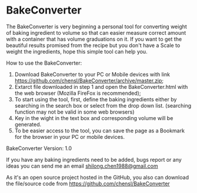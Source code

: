 BakeConverter
=============

The BakeConverter is very beginning a personal tool for converting weight of 
baking ingredient to volume so that can easier measure correct amount with a container that has volume graduations on it. If you want to get the beautiful results promised from the recipe but you don't have a Scale to weight the ingredients, hope this simple tool can help you.

How to use the BakeConverter:
1. Download BakeConverter to your PC or Mobile devices with link https://github.com/chensl/BakeConverter/archive/master.zip;
2. Extarct file downloaded in step 1 and open the BakeConverter.html with the web browser (Mozilla FireFox is recommended);
3. To start using the tool, first, define the baking ingredients
   either by searching in the search box or select from the drop down list.
   (searching function may not be valid in some web browsers)
4. Key in the wight in the text box and corresponding volume will be generated.
5. To be easier access to the tool, you can save the page as a Bookmark for the browser in your PC or mobile devices.

BakeConverter Version: 1.0 

If you have any baking ingredients need to be added, bugs report or any ideas you can send me an email
shilong.chen1988@gmail.com 

As it's an open source project hosted in the GitHub, you also can download the file/source code from
https://github.com/chensl/BakeConverter 
